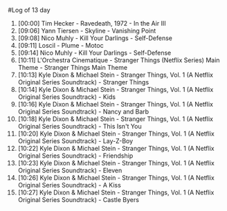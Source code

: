 #Log of 13 day

1. [00:00] Tim Hecker - Ravedeath, 1972 - In the Air III
1. [09:06] Yann Tiersen - Skyline - Vanishing Point
1. [09:08] Nico Muhly - Kill Your Darlings - Self-Defense
1. [09:11] Loscil - Plume - Motoc
1. [09:14] Nico Muhly - Kill Your Darlings - Self-Defense
1. [10:11] L'Orchestra Cinematique - Stranger Things (Netflix Series) Main Theme - Stranger Things Main Theme
1. [10:13] Kyle Dixon & Michael Stein - Stranger Things, Vol. 1 (A Netflix Original Series Soundtrack) - Stranger Things
1. [10:14] Kyle Dixon & Michael Stein - Stranger Things, Vol. 1 (A Netflix Original Series Soundtrack) - Kids
1. [10:16] Kyle Dixon & Michael Stein - Stranger Things, Vol. 1 (A Netflix Original Series Soundtrack) - Nancy and Barb
1. [10:18] Kyle Dixon & Michael Stein - Stranger Things, Vol. 1 (A Netflix Original Series Soundtrack) - This Isn't You
1. [10:20] Kyle Dixon & Michael Stein - Stranger Things, Vol. 1 (A Netflix Original Series Soundtrack) - Lay-Z-Boy
1. [10:22] Kyle Dixon & Michael Stein - Stranger Things, Vol. 1 (A Netflix Original Series Soundtrack) - Friendship
1. [10:23] Kyle Dixon & Michael Stein - Stranger Things, Vol. 1 (A Netflix Original Series Soundtrack) - Eleven
1. [10:26] Kyle Dixon & Michael Stein - Stranger Things, Vol. 1 (A Netflix Original Series Soundtrack) - A Kiss
1. [10:27] Kyle Dixon & Michael Stein - Stranger Things, Vol. 1 (A Netflix Original Series Soundtrack) - Castle Byers
